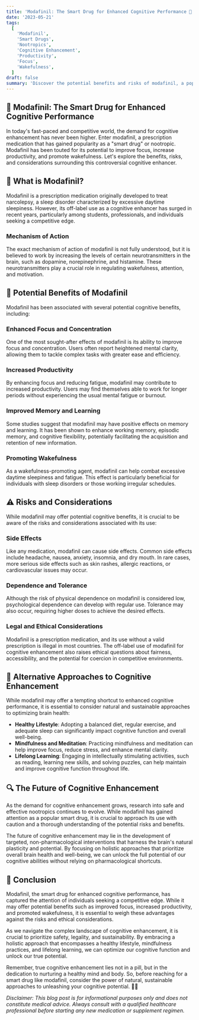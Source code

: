 ```yaml
---
title: 'Modafinil: The Smart Drug for Enhanced Cognitive Performance 💊'
date: '2023-05-21'
tags:
  [
    'Modafinil',
    'Smart Drugs',
    'Nootropics',
    'Cognitive Enhancement',
    'Productivity',
    'Focus',
    'Wakefulness',
  ]
draft: false
summary: 'Discover the potential benefits and risks of modafinil, a popular smart drug used for cognitive enhancement. From improving focus and productivity to promoting wakefulness, modafinil has gained attention as a performance-enhancing substance. 🧠💡'
---
```


## 🌟 Modafinil: The Smart Drug for Enhanced Cognitive Performance

In today's fast-paced and competitive world, the demand for cognitive enhancement has never been higher. Enter modafinil, a prescription medication that has gained popularity as a "smart drug" or nootropic. Modafinil has been touted for its potential to improve focus, increase productivity, and promote wakefulness. Let's explore the benefits, risks, and considerations surrounding this controversial cognitive enhancer.

## 🎯 What is Modafinil?

Modafinil is a prescription medication originally developed to treat narcolepsy, a sleep disorder characterized by excessive daytime sleepiness. However, its off-label use as a cognitive enhancer has surged in recent years, particularly among students, professionals, and individuals seeking a competitive edge.

### Mechanism of Action

The exact mechanism of action of modafinil is not fully understood, but it is believed to work by increasing the levels of certain neurotransmitters in the brain, such as dopamine, norepinephrine, and histamine. These neurotransmitters play a crucial role in regulating wakefulness, attention, and motivation.

## 🧠 Potential Benefits of Modafinil

Modafinil has been associated with several potential cognitive benefits, including:

### Enhanced Focus and Concentration

One of the most sought-after effects of modafinil is its ability to improve focus and concentration. Users often report heightened mental clarity, allowing them to tackle complex tasks with greater ease and efficiency.

### Increased Productivity

By enhancing focus and reducing fatigue, modafinil may contribute to increased productivity. Users may find themselves able to work for longer periods without experiencing the usual mental fatigue or burnout.

### Improved Memory and Learning

Some studies suggest that modafinil may have positive effects on memory and learning. It has been shown to enhance working memory, episodic memory, and cognitive flexibility, potentially facilitating the acquisition and retention of new information.

### Promoting Wakefulness

As a wakefulness-promoting agent, modafinil can help combat excessive daytime sleepiness and fatigue. This effect is particularly beneficial for individuals with sleep disorders or those working irregular schedules.

## ⚠️ Risks and Considerations

While modafinil may offer potential cognitive benefits, it is crucial to be aware of the risks and considerations associated with its use:

### Side Effects

Like any medication, modafinil can cause side effects. Common side effects include headache, nausea, anxiety, insomnia, and dry mouth. In rare cases, more serious side effects such as skin rashes, allergic reactions, or cardiovascular issues may occur.

### Dependence and Tolerance

Although the risk of physical dependence on modafinil is considered low, psychological dependence can develop with regular use. Tolerance may also occur, requiring higher doses to achieve the desired effects.

### Legal and Ethical Considerations

Modafinil is a prescription medication, and its use without a valid prescription is illegal in most countries. The off-label use of modafinil for cognitive enhancement also raises ethical questions about fairness, accessibility, and the potential for coercion in competitive environments.

## 🌿 Alternative Approaches to Cognitive Enhancement

While modafinil may offer a tempting shortcut to enhanced cognitive performance, it is essential to consider natural and sustainable approaches to optimizing brain health:

- **Healthy Lifestyle**: Adopting a balanced diet, regular exercise, and adequate sleep can significantly impact cognitive function and overall well-being.
- **Mindfulness and Meditation**: Practicing mindfulness and meditation can help improve focus, reduce stress, and enhance mental clarity.
- **Lifelong Learning**: Engaging in intellectually stimulating activities, such as reading, learning new skills, and solving puzzles, can help maintain and improve cognitive function throughout life.

## 🔍 The Future of Cognitive Enhancement

As the demand for cognitive enhancement grows, research into safe and effective nootropics continues to evolve. While modafinil has gained attention as a popular smart drug, it is crucial to approach its use with caution and a thorough understanding of the potential risks and benefits.

The future of cognitive enhancement may lie in the development of targeted, non-pharmacological interventions that harness the brain's natural plasticity and potential. By focusing on holistic approaches that prioritize overall brain health and well-being, we can unlock the full potential of our cognitive abilities without relying on pharmacological shortcuts.

## 🔑 Conclusion

Modafinil, the smart drug for enhanced cognitive performance, has captured the attention of individuals seeking a competitive edge. While it may offer potential benefits such as improved focus, increased productivity, and promoted wakefulness, it is essential to weigh these advantages against the risks and ethical considerations.

As we navigate the complex landscape of cognitive enhancement, it is crucial to prioritize safety, legality, and sustainability. By embracing a holistic approach that encompasses a healthy lifestyle, mindfulness practices, and lifelong learning, we can optimize our cognitive function and unlock our true potential.

Remember, true cognitive enhancement lies not in a pill, but in the dedication to nurturing a healthy mind and body. So, before reaching for a smart drug like modafinil, consider the power of natural, sustainable approaches to unleashing your cognitive potential. 🧠✨

_Disclaimer: This blog post is for informational purposes only and does not constitute medical advice. Always consult with a qualified healthcare professional before starting any new medication or supplement regimen._
